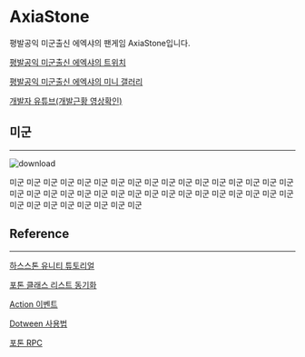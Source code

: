 # AxiaStone
평발공익 미군출신 에엑샤의 팬게임 AxiaStone입니다.

[평발공익 미군출신 에엑샤의 트위치](https://www.twitch.tv/realaxia)

[평발공익 미군출신 에엑샤의 미니 갤러리](https://gall.dcinside.com/mini/migun)

[개발자 유튜브(개발근황 영상확인)](https://www.youtube.com/channel/UCTDDYvCZcQQim-xAT461vaQ)

## 미군
------------------
![download](https://user-images.githubusercontent.com/90239340/160242355-0c176b3f-bba7-469b-a250-3f24830290ef.jpg)

미군 미군 미군 미군 미군 미군 미군 미군 미군 미군 미군 미군 미군 미군 
미군 미군 미군 미군 미군 미군 미군 미군 미군 미군 미군 미군 미군 미군 
미군 미군 미군 미군 미군 미군 미군 미군 미군 미군 미군 미군 미군 미군 

## Reference
------------------
[하스스톤 유니티 튜토리얼](https://youtu.be/0_QHzyXVrJ0)

[포톤 클래스 리스트 동기화](https://youtu.be/DDVyMa7gMR8)

[Action 이벤트](https://youtu.be/dUuQ_q9H2_g)

[Dotween 사용법](https://youtu.be/SZF1oZ-tqMs)

[포톤 RPC](https://youtu.be/8zJRxOU4aCc)
